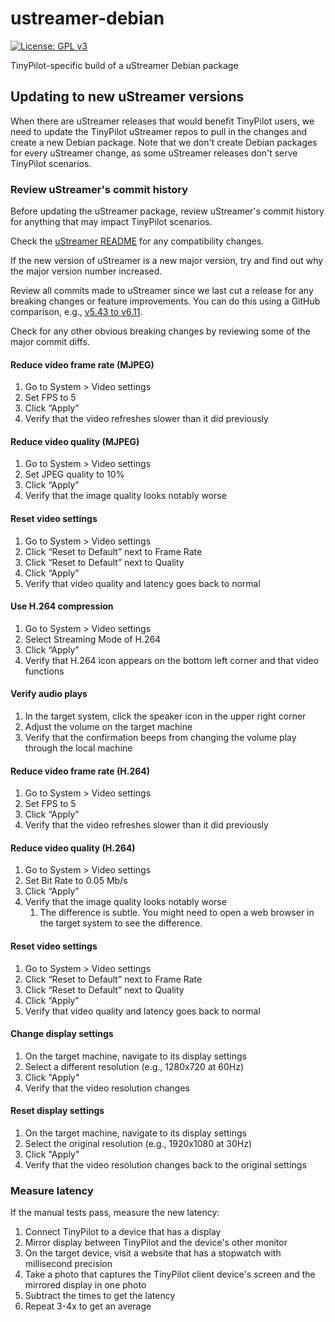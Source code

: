 # ustreamer-debian

[![License: GPL v3](https://img.shields.io/badge/License-GPLv3-blue.svg)](LICENSE)

TinyPilot-specific build of a uStreamer Debian package

## Updating to new uStreamer versions

When there are uStreamer releases that would benefit TinyPilot users, we need to update the TinyPilot uStreamer repos to pull in the changes and create a new Debian package. Note that we don't create Debian packages for every uStreamer change, as some uStreamer releases don't serve TinyPilot scenarios.

### Review uStreamer's commit history

Before updating the uStreamer package, review uStreamer's commit history for anything that may impact TinyPilot scenarios.

Check the [uStreamer README](https://github.com/pikvm/ustreamer?tab=readme-ov-file#%C2%B5streamer) for any compatibility changes.

If the new version of uStreamer is a new major version, try and find out why the major version number increased.

Review all commits made to uStreamer since we last cut a release for any breaking changes or feature improvements. You can do this using a GitHub comparison, e.g., [v5.43 to v6.11](https://github.com/pikvm/ustreamer/compare/v5.43...v6.11).

Check for any other obvious breaking changes by reviewing some of the major commit diffs.

#### Reduce video frame rate (MJPEG)

1. Go to System > Video settings
1. Set FPS to 5
1. Click “Apply”
1. Verify that the video refreshes slower than it did previously

#### Reduce video quality (MJPEG)

1. Go to System > Video settings
1. Set JPEG quality to 10%
1. Click “Apply”
1. Verify that the image quality looks notably worse

#### Reset video settings

1. Go to System > Video settings
1. Click “Reset to Default” next to Frame Rate
1. Click “Reset to Default” next to Quality
1. Click “Apply”
1. Verify that video quality and latency goes back to normal

#### Use H.264 compression

1. Go to System > Video settings
1. Select Streaming Mode of H.264
1. Click “Apply”
1. Verify that H.264 icon appears on the bottom left corner and that video functions

#### Verify audio plays

1. In the target system, click the speaker icon in the upper right corner
1. Adjust the volume on the target machine
1. Verify that the confirmation beeps from changing the volume play through the local machine

#### Reduce video frame rate (H.264)

1. Go to System > Video settings
1. Set FPS to 5
1. Click “Apply”
1. Verify that the video refreshes slower than it did previously

#### Reduce video quality (H.264)

1. Go to System > Video settings
1. Set Bit Rate to 0.05 Mb/s
1. Click “Apply”
1. Verify that the image quality looks notably worse
   1. The difference is subtle. You might need to open a web browser in the target system to see the difference.

#### Reset video settings

1. Go to System > Video settings
1. Click “Reset to Default” next to Frame Rate
1. Click “Reset to Default” next to Quality
1. Click “Apply”
1. Verify that video quality and latency goes back to normal

#### Change display settings

1. On the target machine, navigate to its display settings
1. Select a different resolution (e.g., 1280x720 at 60Hz)
1. Click "Apply"
1. Verify that the video resolution changes

#### Reset display settings

1. On the target machine, navigate to its display settings
1. Select the original resolution (e.g., 1920x1080 at 30Hz)
1. Click "Apply"
1. Verify that the video resolution changes back to the original settings

### Measure latency

If the manual tests pass, measure the new latency:

1. Connect TinyPilot to a device that has a display
1. Mirror display between TinyPilot and the device's other monitor
1. On the target device, visit a website that has a stopwatch with millisecond precision
1. Take a photo that captures the TinyPilot client device's screen and the mirrored display in one photo
1. Subtract the times to get the latency
1. Repeat 3-4x to get an average
